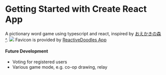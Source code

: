 # Getting Started with Create React App

A pictionary word game using typescript and react, inspired by [おえかきの森][0][^][1].
![](https://res.cloudinary.com/dnii0enil/video/upload/ac_none,c_scale,e_accelerate:100,q_auto:good,w_1280/v1618255457/demo/2021-04-12_21-15-10_v7fs9u.gif)
Favicon is provided by [ReactiveDoodles App][2]

#### Future Development

- Voting for registered users
- Various game mode, e.g. co-op drawing, relay

[0]: https://casual.hange.jp/oekaki/ "oekaki no mori"
[1]: https://casual.hange.jp/oekaki/index?m=guide&no=1_1 "Introduction"
[2]: https://www.iconfinder.com/icons/3993852/brush_paint_red_icon "ReactiveDoodles App - Youtuber Iconsets"
